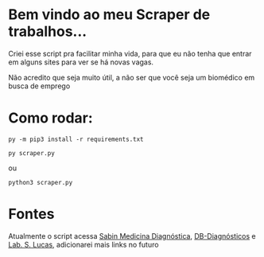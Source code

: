 # Bem vindo ao meu Scraper de trabalhos...

Criei esse script pra facilitar minha vida, para que eu não tenha que entrar em alguns sites para ver se há novas vagas.

Não acredito que seja muito útil, a não ser que você seja um biomédico em busca de emprego

# Como rodar:

`py -m pip3 install -r requirements.txt`

`py scraper.py`

ou

`python3 scraper.py`

# Fontes

Atualmente o script acessa [Sabin Medicina Diagnóstica](https://jobs.kenoby.com/sabin-site), [DB-Diagnósticos](https://platform.senior.com.br/hcmrs/hcm/curriculo/?tenant=dbdiagnosticos&tenantdomain=dbdiagnosticos.com.br#!/vacancies/list) e [Lab. S. Lucas](https://laboratoriosaolucas.solides.jobs/vacancies/), adicionarei mais links no futuro
